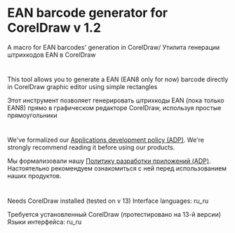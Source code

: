 # EAN barcode generator for CorelDraw v 1.2

A macro for EAN barcodes' generation in CorelDraw/ Утилита генерации штрихкодов EAN в CorelDraw

#

This tool allows you to generate a EAN (EAN8 only for now) barcode directly
in CorelDraw graphic editor using simple rectangles

Этот инструмент позволяет генерировать штрихкоды EAN (пока только EAN8)
прямо в графическом редакторе CorelDraw, используя простые прямоугольники

#

We've formalized our [Applications development policy (ADP)](https://vk.com/@rdaaow_fupl-adp).
We're strongly recommend reading it before using our products.

Мы формализовали нашу [Политику разработки приложений (ADP)](https://vk.com/@rdaaow_fupl-adp).
Настоятельно рекомендуем ознакомиться с ней перед использованием наших продуктов.

#

Needs CorelDraw installed (tested on v 13)
Interface languages: ru_ru


Требуется установленный CorelDraw (протестировано на 13-й версии)
Языки интерфейса: ru_ru
